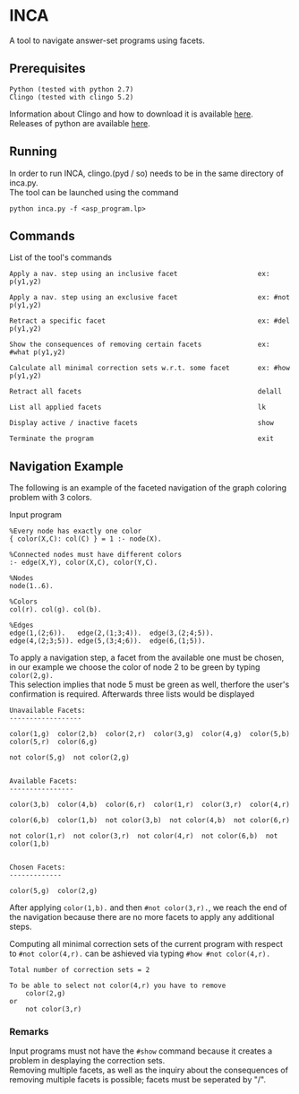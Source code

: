 # INCA

A tool to navigate answer-set programs using facets. 

## Prerequisites

```
Python (tested with python 2.7)
Clingo (tested with clingo 5.2)
```

Information about Clingo and how to download it is available [here](https://potassco.org/clingo/).\
Releases of python are available [here](https://www.python.org/downloads/).

## Running

In order to run INCA, clingo.(pyd / so) needs to be in the same directory of inca.py.\
The tool can be launched using the command

```
python inca.py -f <asp_program.lp>
```

## Commands

List of the tool's commands

```
Apply a nav. step using an inclusive facet                    ex: p(y1,y2)
                                               
Apply a nav. step using an exclusive facet                    ex: #not p(y1,y2)
                                          
Retract a specific facet                                      ex: #del p(y1,y2)
                                          
Show the consequences of removing certain facets              ex: #what p(y1,y2)
                                         
Calculate all minimal correction sets w.r.t. some facet       ex: #how p(y1,y2)
                                          
Retract all facets                                            delall
                                                     
List all applied facets                                       lk
                                                         
Display active / inactive facets                              show
                                                       
Terminate the program                                         exit                                                       
```
## Navigation Example

The following is an example of the faceted navigation of the graph coloring problem with 3 colors.

Input program

```
%Every node has exactly one color
{ color(X,C): col(C) } = 1 :- node(X).

%Connected nodes must have different colors	
:- edge(X,Y), color(X,C), color(Y,C).

%Nodes
node(1..6).

%Colors
col(r). col(g). col(b).

%Edges
edge(1,(2;6)).   edge(2,(1;3;4)).  edge(3,(2;4;5)).
edge(4,(2;3;5)). edge(5,(3;4;6)).  edge(6,(1;5)).
```

To apply a navigation step, a facet from the available one must be chosen, in our example we choose the color of node 2 to be green by typing ```color(2,g).``` \
This selection implies that node 5 must be green as well, therfore the user's confirmation is required. Afterwards three lists would be displayed

```
Unavailable Facets:
------------------

color(1,g)  color(2,b)  color(2,r)  color(3,g)  color(4,g)  color(5,b)  color(5,r)  color(6,g)  

not color(5,g)  not color(2,g)  


Available Facets:  
----------------

color(3,b)  color(4,b)  color(6,r)  color(1,r)  color(3,r)  color(4,r)

color(6,b)  color(1,b)  not color(3,b)  not color(4,b)  not color(6,r)

not color(1,r)  not color(3,r)  not color(4,r)  not color(6,b)  not color(1,b)  


Chosen Facets:  
-------------

color(5,g)  color(2,g)  
```

After applying ```color(1,b).``` and then ```#not color(3,r).```, we reach the end of the navigation because there are no more facets to apply any additional steps.

Computing all minimal correction sets of the current program with respect to ```#not color(4,r).``` can be ashieved via typing ```#how #not color(4,r).```

```
Total number of correction sets = 2

To be able to select not color(4,r) you have to remove 
	color(2,g)
or
	not color(3,r)
```

### Remarks

Input programs must not have the ```#show``` command because it creates a problem in desplaying the correction sets.\
Removing multiple facets, as well as the inquiry about the consequences of removing multiple facets is possible; facets must be seperated by "/".